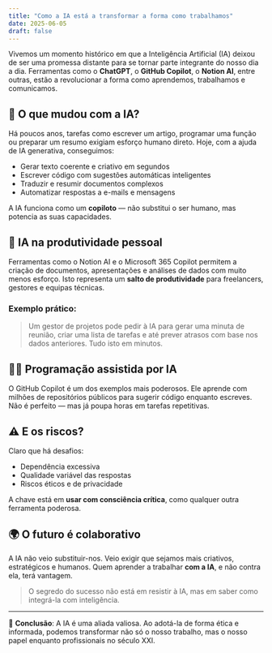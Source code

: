 ```yaml
---
title: "Como a IA está a transformar a forma como trabalhamos"
date: 2025-06-05
draft: false
---
```


Vivemos um momento histórico em que a Inteligência Artificial (IA) deixou de ser uma promessa distante para se tornar parte integrante do nosso dia a dia. Ferramentas como o **ChatGPT**, o **GitHub Copilot**, o **Notion AI**, entre outras, estão a revolucionar a forma como aprendemos, trabalhamos e comunicamos.

## 🚀 O que mudou com a IA?

Há poucos anos, tarefas como escrever um artigo, programar uma função ou preparar um resumo exigiam esforço humano direto. Hoje, com a ajuda de IA generativa, conseguimos:

- Gerar texto coerente e criativo em segundos
- Escrever código com sugestões automáticas inteligentes
- Traduzir e resumir documentos complexos
- Automatizar respostas a e-mails e mensagens

A IA funciona como um **copiloto** — não substitui o ser humano, mas potencia as suas capacidades.

## 🧠 IA na produtividade pessoal

Ferramentas como o Notion AI e o Microsoft 365 Copilot permitem a criação de documentos, apresentações e análises de dados com muito menos esforço. Isto representa um **salto de produtividade** para freelancers, gestores e equipas técnicas.

### Exemplo prático:

> Um gestor de projetos pode pedir à IA para gerar uma minuta de reunião, criar uma lista de tarefas e até prever atrasos com base nos dados anteriores. Tudo isto em minutos.

## 👨‍💻 Programação assistida por IA

O GitHub Copilot é um dos exemplos mais poderosos. Ele aprende com milhões de repositórios públicos para sugerir código enquanto escreves. Não é perfeito — mas já poupa horas em tarefas repetitivas.

## ⚠️ E os riscos?

Claro que há desafios:
- Dependência excessiva
- Qualidade variável das respostas
- Riscos éticos e de privacidade

A chave está em **usar com consciência crítica**, como qualquer outra ferramenta poderosa.

## 🌍 O futuro é colaborativo

A IA não veio substituir-nos. Veio exigir que sejamos mais criativos, estratégicos e humanos. Quem aprender a trabalhar **com a IA**, e não contra ela, terá vantagem.

> O segredo do sucesso não está em resistir à IA, mas em saber como integrá-la com inteligência.

---

🧭 **Conclusão**: A IA é uma aliada valiosa. Ao adotá-la de forma ética e informada, podemos transformar não só o nosso trabalho, mas o nosso papel enquanto profissionais no século XXI.
